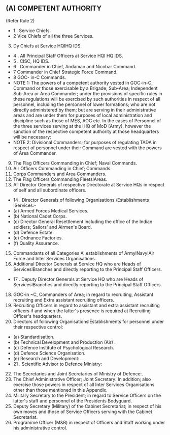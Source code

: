 ## (A) COMPETENT AUTHORITY

(Refer Rule 2)

- 1 . Service Chiefs.
- 2 Vice Chiefs of all the three Services.
3. Dy Chiefs at Service HQIHQ IDS.
- 4 . All Principal Staff Officers at Service HQI HQ IDS.
- 5 . CISC, HQ IDS.
- 6 . Commander in Chief, Andaman and Nicobar Command.
- 7 Commander in Chief Strategic Force Command.
- 8 GOC- in-C Commands.
- NOTE 1: The powers of a competent authority vested in GOC-in-C, Command or those exercisable by a Brigade; Sub-Area; Independent Sub-Area or Area Commander; under the provisions of specific rules in these regulations will be exercised by such authorities in respect of all personnel, including the personnel of lower formations; who are not directly administered by them; but are serving in their administrative areas and are under them for purposes of local administration and discipline such as those of MES, AOC etc. In the cases of Personnel of the three services serving at the IHQ of MoD (Army), however the sanction of the respective competent authority at those headquarters will be necessary:
- NOTE 2: Divisional Commanders; for purposes of regulating TADA in respect of personnel under their Command are vested with the powers of Area Commander.
9. The Flag Officers Commanding in Chief; Naval Commands.
10. Air Officers Commanding in Chief; Commands.
11. Corps Commanders and Area Commanders.
12. The Flag Officers Commanding FleetslAreas.
13. All Director Generals of respective Directorate at Service HQs in respect of self and all subordinate officers.
- 14 . Director Generals of following Organisations /Establishments IServices:-
- (a) Armed Forces Medical Services.
- (b) National Cadet Corps.
- (c) Director General Resettlement including the office of the Indian soldiers; Sailors' and Airmen's Board.
- (d) Defence Estate.
- (e) Ordnance Factories.
- (f)   Quality Assurance.
15. Commandants of all Categories A' establishments of ArmyINavylAir Force and Inter Services Organisations.
16. Additional Director Generals at Service HQ who are Heads of ServiceslBranches and directly reporting to the Principal Staff Officers.

- 17 . Deputy Director Generals at Service HQ who are Heads of ServiceslBranches and directly reporting to the Principal Staff Officers.
18. GOC-in ~C, Commanders of Area; in regard to recruiting, Assistant recruiting and Extra assistant recruiting officers.
19.  Recruiting Officers in regard to assistant and extra assistant recruiting officers if and when the latter's presence is required at Recruiting Officer's headquarters.
20. Directors of following OrganisationslEstablishments for personnel under their respective control:
- (a) Standardisation.
- (b) Technical Development and Production (Air) .
- (c) Defence Institute of Psychological Research.
- (d) Defence Science Organisation.
- (e) Research and Development:
- 21 . Scientific Advisor to Defence Ministry:
22. The Secretaries and Joint Secretaries of Ministry of Defence:.
23. The Chief Administrative Officer; Joint Secretary: In addition; also exercise those powers in respect of all Inter Services Organisations other than those mentioned in this Appendix.
24. Military Secretary to the President; in regard to Service Officers on the latter's staff and personnel of the Presidents Bodyguard.
25. Deputy Secretary (Military) of the Cabinet Secretariat; in respect of his own moves and those of Service Officers serving with the Cabinet Secretariat.
26. Programme Officer (M&amp;B) in respect of Officers and Staff working under his administrative control.
